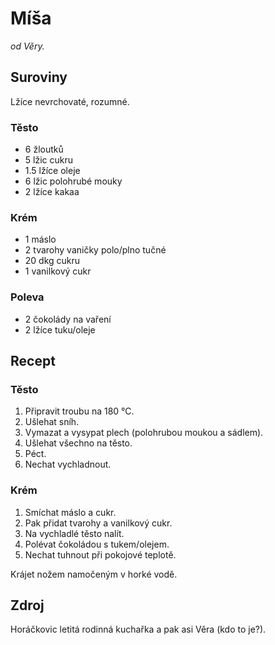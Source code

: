 # Míša

_od Věry._

## Suroviny

Lžíce nevrchovaté, rozumné.

### Těsto

 * 6 žloutků
 * 5 lžic cukru
 * 1.5 lžíce oleje
 * 6 lžic polohrubé mouky
 * 2 lžíce kakaa

### Krém

 * 1 máslo
 * 2 tvarohy vaničky polo/plno tučné
 * 20 dkg cukru
 * 1 vanilkový cukr

### Poleva

 * 2 čokolády na vaření
 * 2 lžíce tuku/oleje

## Recept

### Těsto

 1. Připravit troubu na 180 °C.
 2. Ušlehat sníh.
 3. Vymazat a vysypat plech (polohrubou moukou a sádlem).
 4. Ušlehat všechno na těsto.
 5. Péct.
 6. Nechat vychladnout.

### Krém

 1. Smíchat máslo a cukr.
 2. Pak přidat tvarohy a vanilkový cukr.
 3. Na vychladlé těsto nalít.
 4. Polévat čokoládou s tukem/olejem.
 5. Nechat tuhnout při pokojové teplotě.

Krájet nožem namočeným v horké vodě.

## Zdroj

Horáčkovic letitá rodinná kuchařka a pak asi Věra (kdo to je?).
